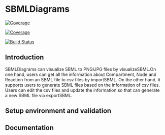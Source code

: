 # SBMLDiagrams
[![Coverage](https://codecov.io/gh/sunnyXu/SBMLDiagrams/branch/main/graph/badge.svg)](https://codecov.io/gh/sunnyXu/SBMLDiagrams)

[![Coverage](https://coveralls.io/repos/github/sunnyXu/SBMLDiagrams/badge.svg?branch=main)](https://coveralls.io/github/sunnyXu/SBMLDiagrams?branch=main)

[![Build Status](https://app.travis-ci.com/SunnyXu/SBMLDiagrams.svg?branch=main)](https://app.travis-ci.com/SunnyXu/SBMLDiagrams)

## Introduction
SBMLDiagrams can visualize SBML to PNG/JPG files by visualizeSBML.On one hand, users can get 
all the information about Compartment, Node and Reaction from an SBML file to csv files by importSBML. On the other hand, it supports users to generate SBML files based on the information of csv files. Users can edit the csv files and update the information so that can generate a new SBML file via exportSBML.

## Setup environment and validation

## Documentation


